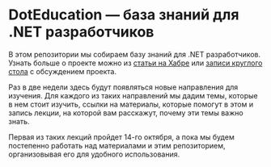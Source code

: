 # DotEducation — база знаний для .NET разработчиков

В этом репозитории мы собираем базу знаний для .NET разработчиков. Узнать больше о проекте можно из [статьи на Хабре](https://habr.com/ru/company/skbkontur/blog/580374/) или [записи круглого стола](https://youtu.be/G_XEYLNT6s4) с обсуждением проекта.

Раз в две недели здесь будут появляться новые направления для изучения. Для каждого из таких направлений мы дадим темы, которые в нем стоит изучить, ссылки на материалы, которые помогут в этом и запись лекции, на которой вам расскажут, почему эти темы важно знать.

Первая из таких лекций пройдет 14-го октября, а пока мы будем постепенно работать над материалами и этим репозиторием, организовывая его для удобного использования.
